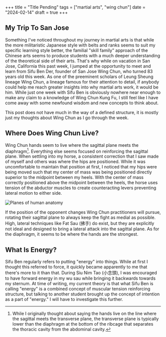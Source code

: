 +++
title =  "Title Pending"
tags = ["martial arts", "wing chun"]
date = "2024-02-14"
draft = true
+++

## My Trip To San Jose

Something I've noticed throughout my journey in martial arts is that while the more militaristic Japanese style with belts and ranks seems to suit my specific learning style better, the familial "skill family" approach of the Chinese arts seems to produce students with a much deeper understanding of the theoretical side of their arts. That's why while on vacation in San Jose, California this past week, I jumped at the opportunity to meet and learn from Sifu Ben Der, founder of San Jose Wing Chun, who turned 83 years old this week. As one of the preeminent scholars of Leung Sheung lineage Wing Chun, a lineage famous for their attention to detail, if anybody could help me reach greater insights into why martial arts work, it would be him. While just one week with Sifu Ben is obviously nowhere near enough to make any claim to a knowledge of Wing Chun Kung Fu, I still feel like I have come away with some newfound wisdom and new concepts to think about.

This post does not have much in the way of a defined structure, it is mostly just my thoughts about Wing Chun as I go through the week.

## Where Does Wing Chun Live?

Wing Chun hands seem to live where the sagittal plane meets the diaphragm[^1]. Everything else seems focused on reinforcing the sagittal plane. When settling into my horse, a consistent correction that I saw made of myself and others was where the hips are positioned. While it was uncomfortable to maintain that position at first, I noticed that my hips were being moved such that my center of mass was being positioned directly superior to the midpoint between my heels. With the center of mass correctly positioned above the midpoint between the heels, the horse uses tension of the abductor muscles to create counteracting levers preventing lateral motion to either side.

![Planes of human anatomy](/images/human-anatomy-planes.png)

<!-- ![Muscles of the medial thigh](/images/muscles-medial-thigh.jpg) -->

If the position of the opponent changes Wing Chun practitioners will pursue, rotating their sagittal plane to always keep the fight as medial as possible. High, lateral techniques like Fat Sau (拂手) do exist, but they are explicitly not ideal and designed to bring a lateral attack into the sagittal plane. As for the diaphragm, it seems to be where the hands are the strongest.

[^1]: While I originally thought about saying the hands live on the line where the sagittal meets the transverse plane, the transverse plane is typically lower than the diaphragm at the bottom of the ribcage that separates the thoracic cavity from the abdominal cavity.

## What Is Energy?

Sifu Ben regularly refers to putting "energy" into things. While at first I thought this referred to force, it quickly became apparently to me that there's more to it than that. During Siu Nim Tao (小念頭), I was encouraged to have forward energy in my wu sau while bringing it backwards towards my sternum. At time of writing, my current theory is that what Sifu Ben is calling "energy" is a combined concept of muscular tension reinforcing structure, but talking to another student brought up the concept of intention as a part of "energy." I will have to investigate this further.
